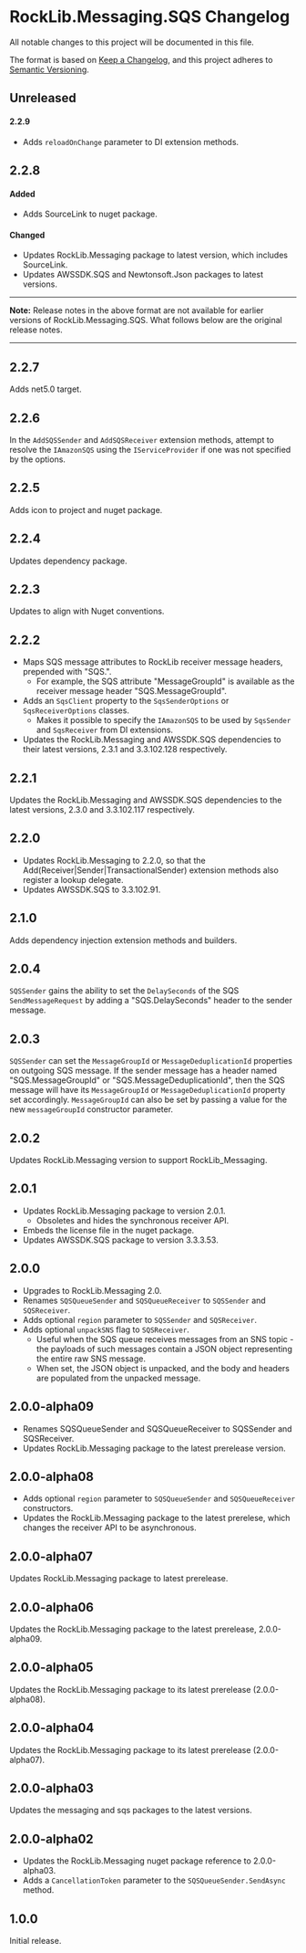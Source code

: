 # RockLib.Messaging.SQS Changelog

All notable changes to this project will be documented in this file.

The format is based on [Keep a Changelog](https://keepachangelog.com/en/1.0.0/),
and this project adheres to [Semantic Versioning](https://semver.org/spec/v2.0.0.html).

## Unreleased

#### 2.2.9

- Adds `reloadOnChange` parameter to DI extension methods.

## 2.2.8

#### Added

- Adds SourceLink to nuget package.

#### Changed

- Updates RockLib.Messaging package to latest version, which includes SourceLink.
- Updates AWSSDK.SQS and Newtonsoft.Json packages to latest versions.

----

**Note:** Release notes in the above format are not available for earlier versions of
RockLib.Messaging.SQS. What follows below are the original release notes.

----

## 2.2.7

Adds net5.0 target.

## 2.2.6

In the `AddSQSSender` and `AddSQSReceiver` extension methods, attempt to resolve the `IAmazonSQS` using the `IServiceProvider` if one was not specified by the options.

## 2.2.5

Adds icon to project and nuget package.

## 2.2.4

Updates dependency package.

## 2.2.3

Updates to align with Nuget conventions.

## 2.2.2

- Maps SQS message attributes to RockLib receiver message headers, prepended with "SQS.".
  - For example, the SQS attribute "MessageGroupId" is available as the receiver message header "SQS.MessageGroupId".
- Adds an `SqsClient` property to the `SqsSenderOptions` or `SqsReceiverOptions` classes.
  - Makes it possible to specify the `IAmazonSQS` to be used by `SqsSender` and `SqsReceiver` from DI extensions.
- Updates the RockLib.Messaging and AWSSDK.SQS dependencies to their latest versions, 2.3.1 and 3.3.102.128 respectively.

## 2.2.1

Updates the RockLib.Messaging and AWSSDK.SQS dependencies to the latest versions, 2.3.0 and 3.3.102.117 respectively.

## 2.2.0

- Updates RockLib.Messaging to 2.2.0, so that the Add(Receiver|Sender|TransactionalSender) extension methods also register a lookup delegate.
- Updates AWSSDK.SQS to 3.3.102.91.

## 2.1.0

Adds dependency injection extension methods and builders.

## 2.0.4

`SQSSender` gains the ability to set the `DelaySeconds` of the SQS `SendMessageRequest` by adding a "SQS.DelaySeconds" header to the sender message.

## 2.0.3

`SQSSender` can set the `MessageGroupId` or `MessageDeduplicationId` properties on outgoing SQS message. If the sender message has a header named "SQS.MessageGroupId" or "SQS.MessageDeduplicationId", then the SQS message will have its `MessageGroupId` or `MessageDeduplicationId` property set accordingly. `MessageGroupId` can also be set by passing a value for the new `messageGroupId` constructor parameter.

## 2.0.2

Updates RockLib.Messaging version to support RockLib_Messaging.

## 2.0.1

- Updates RockLib.Messaging package to version 2.0.1.
  - Obsoletes and hides the synchronous receiver API.
- Embeds the license file in the nuget package.
- Updates AWSSDK.SQS package to version 3.3.3.53.

## 2.0.0

- Upgrades to RockLib.Messaging 2.0.
- Renames `SQSQueueSender` and `SQSQueueReceiver` to `SQSSender` and `SQSReceiver`.
- Adds optional `region` parameter to `SQSSender` and `SQSReceiver`.
- Adds optional `unpackSNS` flag to `SQSReceiver`.
  - Useful when the SQS queue receives messages from an SNS topic - the payloads of such messages contain a JSON object representing the entire raw SNS message.
  - When set, the JSON object is unpacked, and the body and headers are populated from the unpacked message.

## 2.0.0-alpha09

- Renames SQSQueueSender and SQSQueueReceiver to SQSSender and SQSReceiver.
- Updates RockLib.Messaging package to the latest prerelease version.

## 2.0.0-alpha08

- Adds optional `region` parameter to `SQSQueueSender` and `SQSQueueReceiver` constructors.
- Updates the RockLib.Messaging package to the latest prerelese, which changes the receiver API to be asynchronous.

## 2.0.0-alpha07

Updates RockLib.Messaging package to latest prerelease.

## 2.0.0-alpha06

Updates the RockLib.Messaging package to the latest prerelease, 2.0.0-alpha09.

## 2.0.0-alpha05

Updates the RockLib.Messaging package to its latest prerelease (2.0.0-alpha08).

## 2.0.0-alpha04

Updates the RockLib.Messaging package to its latest prerelease (2.0.0-alpha07).

## 2.0.0-alpha03

Updates the messaging and sqs packages to the latest versions.

## 2.0.0-alpha02

- Updates the RockLib.Messaging nuget package reference to 2.0.0-alpha03.
- Adds a `CancellationToken` parameter to the `SQSQueueSender.SendAsync` method.


## 1.0.0

Initial release.
